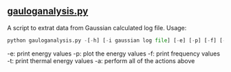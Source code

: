 ## [gauloganalysis.py](https://github.com/baifan-wang/computational_chemistry_tools/blob/master/gaussian/gauloganalysis.py)

A script to extrat data from Gaussian calculated log file.
Usage:  
```python
python gauloganalysis.py -[-h] [-i gaussian log file] [-e] [-p] [-f] [-t] [-a]
```

-e: print energy values
-p: plot the energy values
-f: print frequency values
-t: print thermal energy values
-a: perform all of the actions above
